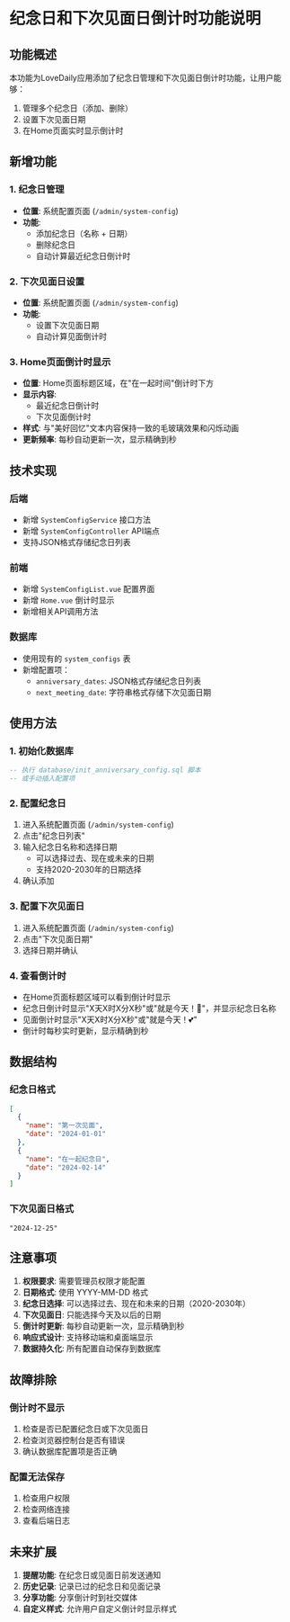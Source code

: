 # 纪念日和下次见面日倒计时功能说明

## 功能概述

本功能为LoveDaily应用添加了纪念日管理和下次见面日倒计时功能，让用户能够：
1. 管理多个纪念日（添加、删除）
2. 设置下次见面日期
3. 在Home页面实时显示倒计时

## 新增功能

### 1. 纪念日管理
- **位置**: 系统配置页面 (`/admin/system-config`)
- **功能**: 
  - 添加纪念日（名称 + 日期）
  - 删除纪念日
  - 自动计算最近纪念日倒计时

### 2. 下次见面日设置
- **位置**: 系统配置页面 (`/admin/system-config`)
- **功能**: 
  - 设置下次见面日期
  - 自动计算见面倒计时

### 3. Home页面倒计时显示
- **位置**: Home页面标题区域，在"在一起时间"倒计时下方
- **显示内容**:
  - 最近纪念日倒计时
  - 下次见面倒计时
- **样式**: 与"美好回忆"文本内容保持一致的毛玻璃效果和闪烁动画
- **更新频率**: 每秒自动更新一次，显示精确到秒

## 技术实现

### 后端
- 新增 `SystemConfigService` 接口方法
- 新增 `SystemConfigController` API端点
- 支持JSON格式存储纪念日列表

### 前端
- 新增 `SystemConfigList.vue` 配置界面
- 新增 `Home.vue` 倒计时显示
- 新增相关API调用方法

### 数据库
- 使用现有的 `system_configs` 表
- 新增配置项：
  - `anniversary_dates`: JSON格式存储纪念日列表
  - `next_meeting_date`: 字符串格式存储下次见面日期

## 使用方法

### 1. 初始化数据库
```sql
-- 执行 database/init_anniversary_config.sql 脚本
-- 或手动插入配置项
```

### 2. 配置纪念日
1. 进入系统配置页面 (`/admin/system-config`)
2. 点击"纪念日列表"
3. 输入纪念日名称和选择日期
   - 可以选择过去、现在或未来的日期
   - 支持2020-2030年的日期选择
4. 确认添加

### 3. 配置下次见面日
1. 进入系统配置页面 (`/admin/system-config`)
2. 点击"下次见面日期"
3. 选择日期并确认

### 4. 查看倒计时
- 在Home页面标题区域可以看到倒计时显示
- 纪念日倒计时显示"X天X时X分X秒"或"就是今天！🎉"，并显示纪念日名称
- 见面倒计时显示"X天X时X分X秒"或"就是今天！💕"
- 倒计时每秒实时更新，显示精确到秒

## 数据结构

### 纪念日格式
```json
[
  {
    "name": "第一次见面",
    "date": "2024-01-01"
  },
  {
    "name": "在一起纪念日",
    "date": "2024-02-14"
  }
]
```

### 下次见面日格式
```
"2024-12-25"
```

## 注意事项

1. **权限要求**: 需要管理员权限才能配置
2. **日期格式**: 使用 YYYY-MM-DD 格式
3. **纪念日选择**: 可以选择过去、现在和未来的日期（2020-2030年）
4. **下次见面日**: 只能选择今天及以后的日期
5. **倒计时更新**: 每秒自动更新一次，显示精确到秒
6. **响应式设计**: 支持移动端和桌面端显示
7. **数据持久化**: 所有配置自动保存到数据库

## 故障排除

### 倒计时不显示
1. 检查是否已配置纪念日或下次见面日
2. 检查浏览器控制台是否有错误
3. 确认数据库配置项是否正确

### 配置无法保存
1. 检查用户权限
2. 检查网络连接
3. 查看后端日志

## 未来扩展

1. **提醒功能**: 在纪念日或见面日前发送通知
2. **历史记录**: 记录已过的纪念日和见面记录
3. **分享功能**: 分享倒计时到社交媒体
4. **自定义样式**: 允许用户自定义倒计时显示样式


